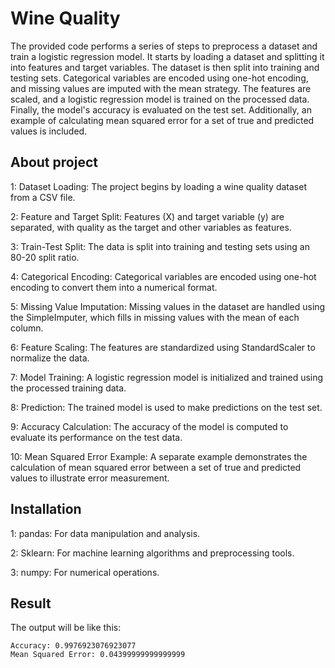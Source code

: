 # Wine Quality
The provided code performs a series of steps to preprocess a dataset and train a logistic regression model. It starts by loading a dataset and splitting it into features and target variables. The dataset is then split into training and testing sets. Categorical variables are encoded using one-hot encoding, and missing values are imputed with the mean strategy. The features are scaled, and a logistic regression model is trained on the processed data. Finally, the model's accuracy is evaluated on the test set. Additionally, an example of calculating mean squared error for a set of true and predicted values is included.

## About project
1: Dataset Loading: The project begins by loading a wine quality dataset from a CSV file.

2: Feature and Target Split: Features (X) and target variable (y) are separated, with quality as the target and other variables as features.

3: Train-Test Split: The data is split into training and testing sets using an 80-20 split ratio.

4: Categorical Encoding: Categorical variables are encoded using one-hot encoding to convert them into a numerical format.

5: Missing Value Imputation: Missing values in the dataset are handled using the SimpleImputer, which fills in missing values with the mean of each column.

6: Feature Scaling: The features are standardized using StandardScaler to normalize the data.

7: Model Training: A logistic regression model is initialized and trained using the processed training data.

8: Prediction: The trained model is used to make predictions on the test set.

9: Accuracy Calculation: The accuracy of the model is computed to evaluate its performance on the test data.

10: Mean Squared Error Example: A separate example demonstrates the calculation of mean squared error between a set of true and predicted values to illustrate error measurement.

## Installation
1: pandas: For data manipulation and analysis.

2: Sklearn: For machine learning algorithms and preprocessing tools.

3: numpy: For numerical operations.

## Result
The output will be like this:
```
Accuracy: 0.9976923076923077
Mean Squared Error: 0.04399999999999999
```
